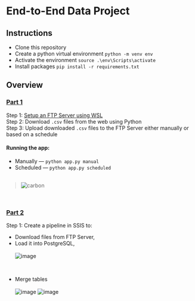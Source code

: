 # End-to-End Data Project

## Instructions
- Clone this repository
- Create a python virtual environment
`python -m venv env`
- Activate the environment
`source .\env\Scripts\activate`
- Install packages
`pip install -r requirements.txt`

## Overview
### [Part 1](https://www.youtube.com/watch?v=j7fNG-V4aGE)
Step 1: [Setup an FTP Server using WSL](https://tinyurl.com/wslconfig) <br> 
Step 2: Download `.csv` files from the web using Python<br>
Step 3: Upload downloaded `.csv` files to the FTP Server either manually or based on a schedule <br>

#### Running the app:
- Manually — `python app.py manual`
- Scheduled — `python app.py scheduled` <br> <br>
> ![carbon](https://github.com/user-attachments/assets/74c1c7bf-b01a-4045-9bc0-9d31e2c12d0b)

<br>

### [Part 2](https://www.youtube.com/watch?v=m2DD-RvT-nA)
Step 1: Create a pipeline in SSIS to:
- Download files from FTP Server, 
- Load it into PostgreSQL, <br><br>
![image](https://github.com/user-attachments/assets/bea99f67-3b84-4e06-9f00-39a81725c735) 
<br>

- Merge tables <br> <br>
![image](https://github.com/user-attachments/assets/2a858797-2048-460d-86d9-9a9c520efc64)
![image](https://github.com/user-attachments/assets/e552e8aa-414c-4d45-85af-269019893ec4)






 
